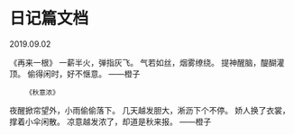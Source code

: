 # 日记篇文档

2019.09.02

   《再来一根》
一薪半火，弹指灰飞。
气若如丝，烟雾缭绕。
提神醒脑，醍醐灌顶。
偷得闲时，好不惬意。
        ——橙子


        《秋意浓》
夜醒掀帘望外，小雨偷偷落下。
几天越发胆大，淅沥下个不停。
娇人换了衣裳，撑着小伞闲散。
凉意越发浓了，却道是秋来报。
            ——橙子
